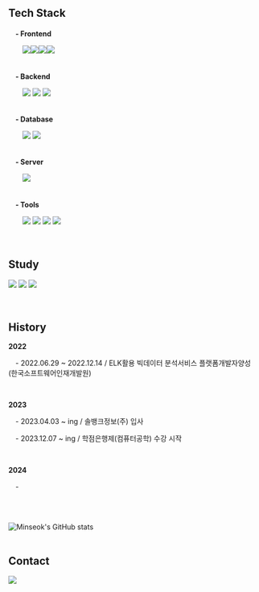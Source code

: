 <!--### Hi there 👋 -->

<!--
**minseok5408/minseok5408** is a ✨ _special_ ✨ repository because its `README.md` (this file) appears on your GitHub profile.

Here are some ideas to get you started:

- 🔭 I’m currently working on ...
- 🌱 I’m currently learning ...
- 👯 I’m looking to collaborate on ...
- 🤔 I’m looking for help with ...
- 💬 Ask me about ...
- 📫 How to reach me: ...
- 😄 Pronouns: ...
- ⚡ Fun fact: ...
-->

## Tech Stack
<p><strong>　- Frontend</strong></p>
<div style="display:flex; flex-direction:row;">
    　　<img src="https://img.shields.io/badge/-HTML-E34F26?style=flat&logo=HTML5&logoColor=white"/>
    <img src="https://img.shields.io/badge/-CSS-1572B6?style=flat&logo=CSS3&logoColor=white"/>
    <img src="https://img.shields.io/badge/-JavaScript-F7DF1E?style=flat&logo=JavaScript&logoColor=white"/>
    <img src="https://img.shields.io/badge/-React-61DAFB?style=flat&logo=React&logoColor=white"/>   
</div>
</br>

<p><strong>　- Backend</strong></p>
<div>
    　　<img src="https://img.shields.io/badge/-Java-007396?style=flat&logo=OpenJDK&logoColor=white"/>
    <img src="https://img.shields.io/badge/-Node.js-339933?style=flat&logo=Node.js&logoColor=white"/>
    <img src="https://img.shields.io/badge/-Spring Boot-6DB33F?style=flat&logo=Spring Boot&logoColor=white"/> 
</div>
</br>

<p><strong>　- Database</strong></p>
<div>
    　　<img src="https://img.shields.io/badge/-MariaDB-003545?style=flat&logo=MariaDB&logoColor=white"/>
    <img src="https://img.shields.io/badge/-MySQL-4479A1?style=flat&logo=MySQL&logoColor=white"/>
</div>
</br>

<p><strong>　- Server</strong></p>
<div>
    　　<img src="https://img.shields.io/badge/-Apache Tomcat-F8DC75?style=flat&logo=Apache Tomcat&logoColor=black"/>
</div>
</br>

<p><strong>　- Tools</strong></p>
<div>
  　　<img src="https://img.shields.io/badge/-Git-F05032?style=flat&logo=Git&logoColor=white"/>
  <img src="https://img.shields.io/badge/-GitHub-181717?style=flat&logo=GitHub&logoColor=white"/>
  <img src="https://img.shields.io/badge/-Jenkins-D24939?style=flat&logo=Jenkins&logoColor=white"/>
  <img src="https://img.shields.io/badge/-Notion-181717?style=flat&logo=Notion&logoColor=white"/>
</div>
</br>
</br>

## Study
<div>
  <img src="https://img.shields.io/badge/-Android Studio-3DDC84?style=flat&logo=Android Studio&logoColor=white"/>
  <img src="https://img.shields.io/badge/-Python-3776AB?style=flat&logo=Python&logoColor=white"/>
  <img src="https://img.shields.io/badge/-Swift-F05138?style=flat&logo=Swift&logoColor=white"/>
</div>
</br>
</br>

## History
<div>
  <p><strong>2022</strong></p>
  <p>　- 2022.06.29 ~ 2022.12.14 / ELK활용 빅데이터 분석서비스 플랫폼개발자양성 (한국소프트웨어인재개발원)</p>
  </br>
 
  <p><strong>2023</strong></p>
  <p>　- 2023.04.03 ~ ing / 솔뱅크정보(주) 입사</p>
  <p>　- 2023.12.07 ~ ing / 학점은행제(컴퓨터공학) 수강 시작</p>
  </br>
    
  <p><strong>2024</strong></p>
  <p>　- </br>
</div>
</br>
</br>

![Minseok's GitHub stats](https://github-readme-stats.vercel.app/api?username=minseok5408&show_icons=tru&theme=dark)
</br>
</br>

## Contact
<div>
    <a href="https://www.instagram.com/kimseokryu/"> 
        <img src="https://img.shields.io/badge/Instagram-E4405F?style=flat&logo=Instagram&logoColor=white"/>
    </a>
</div>
